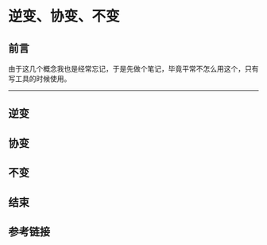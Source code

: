 # 逆变、协变、不变

## 前言

由于这几个概念我也是经常忘记，于是先做个笔记，毕竟平常不怎么用这个，只有写工具的时候使用。

---

## 逆变

## 协变

## 不变

## 结束

## 参考链接

